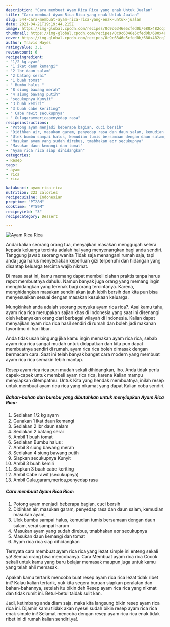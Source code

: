 ```yaml
---
description: "Cara membuat Ayam Rica Rica yang enak Untuk Jualan"
title: "Cara membuat Ayam Rica Rica yang enak Untuk Jualan"
slug: 544-cara-membuat-ayam-rica-rica-yang-enak-untuk-jualan
date: 2021-04-21T19:19:44.215Z
image: https://img-global.cpcdn.com/recipes/0c9c6346e5cfed0b/680x482cq70/ayam-rica-rica-foto-resep-utama.jpg
thumbnail: https://img-global.cpcdn.com/recipes/0c9c6346e5cfed0b/680x482cq70/ayam-rica-rica-foto-resep-utama.jpg
cover: https://img-global.cpcdn.com/recipes/0c9c6346e5cfed0b/680x482cq70/ayam-rica-rica-foto-resep-utama.jpg
author: Travis Hayes
ratingvalue: 3.1
reviewcount: 6
recipeingredient:
- "1/2 kg ayam"
- "1 ikat daun kemangi"
- "2 lbr daun salam"
- "2 batang serai"
- "1 buah tomat"
- " Bumbu halus "
- "8 siung bawang merah"
- "4 siung bawang putih"
- "secukupnya Kunyit"
- "3 buah kemiri"
- "3 buah cabe keriting"
- " Cabe rawit secukupnya"
- " Gulagarammericapenyedap rasa"
recipeinstructions:
- "Potong ayam menjadi beberapa bagian, cuci bersih"
- "Didihkan air, masukan garam, penyedap rasa dan daun salam, kemudian masukan ayam,"
- "Ulek bumbu sampai halus, kemudian tumis bersamaan dengan daun salam, serai sampai harum"
- "Masukan ayam yang sudah direbus, tmabhakan aor secukupnya"
- "Masukan daun kemangi dan tomat"
- "Ayam rica rica siap dihidangkan"
categories:
- Resep
tags:
- ayam
- rica
- rica

katakunci: ayam rica rica 
nutrition: 223 calories
recipecuisine: Indonesian
preptime: "PT28M"
cooktime: "PT59M"
recipeyield: "3"
recipecategory: Dessert

---
```



![Ayam Rica Rica](https://img-global.cpcdn.com/recipes/0c9c6346e5cfed0b/680x482cq70/ayam-rica-rica-foto-resep-utama.jpg)

Andai kalian seorang orang tua, menyajikan masakan menggugah selera kepada keluarga tercinta adalah hal yang menyenangkan bagi anda sendiri. Tanggung jawab seorang  wanita Tidak saja menangani rumah saja, tapi anda juga harus menyediakan keperluan gizi terpenuhi dan hidangan yang disantap keluarga tercinta wajib nikmat.

Di masa  saat ini, kamu memang dapat membeli olahan praktis tanpa harus repot membuatnya dahulu. Namun banyak juga orang yang memang ingin menghidangkan yang terenak bagi orang tercintanya. Karena, menghidangkan masakan sendiri akan jauh lebih bersih dan kita pun bisa menyesuaikan sesuai dengan masakan kesukaan keluarga. 



Mungkinkah anda adalah seorang penyuka ayam rica rica?. Asal kamu tahu, ayam rica rica merupakan sajian khas di Indonesia yang saat ini disenangi oleh kebanyakan orang dari berbagai wilayah di Indonesia. Kalian dapat menyajikan ayam rica rica hasil sendiri di rumah dan boleh jadi makanan favoritmu di hari libur.

Anda tidak usah bingung jika kamu ingin memakan ayam rica rica, sebab ayam rica rica sangat mudah untuk didapatkan dan kita pun dapat membuatnya sendiri di rumah. ayam rica rica boleh dimasak dengan bermacam cara. Saat ini telah banyak banget cara modern yang membuat ayam rica rica semakin lebih mantap.

Resep ayam rica rica pun mudah sekali dihidangkan, lho. Anda tidak perlu capek-capek untuk membeli ayam rica rica, karena Kalian mampu menyiapkan ditempatmu. Untuk Kita yang hendak membuatnya, inilah resep untuk membuat ayam rica rica yang nikamat yang dapat Kalian coba sendiri.

<!--inarticleads1-->

##### Bahan-bahan dan bumbu yang dibutuhkan untuk menyiapkan Ayam Rica Rica:

1. Sediakan 1/2 kg ayam
1. Gunakan 1 ikat daun kemangi
1. Sediakan 2 lbr daun salam
1. Sediakan 2 batang serai
1. Ambil 1 buah tomat
1. Sediakan  Bumbu halus :
1. Ambil 8 siung bawang merah
1. Sediakan 4 siung bawang putih
1. Siapkan secukupnya Kunyit
1. Ambil 3 buah kemiri
1. Siapkan 3 buah cabe keriting
1. Ambil  Cabe rawit (secukupnya)
1. Ambil  Gula,garam,merica,penyedap rasa




<!--inarticleads2-->

##### Cara membuat Ayam Rica Rica:

1. Potong ayam menjadi beberapa bagian, cuci bersih
1. Didihkan air, masukan garam, penyedap rasa dan daun salam, kemudian masukan ayam,
1. Ulek bumbu sampai halus, kemudian tumis bersamaan dengan daun salam, serai sampai harum
1. Masukan ayam yang sudah direbus, tmabhakan aor secukupnya
1. Masukan daun kemangi dan tomat
1. Ayam rica rica siap dihidangkan




Ternyata cara membuat ayam rica rica yang lezat simple ini enteng sekali ya! Semua orang bisa mencobanya. Cara Membuat ayam rica rica Cocok sekali untuk kamu yang baru belajar memasak maupun juga untuk kamu yang telah ahli memasak.

Apakah kamu tertarik mencoba buat resep ayam rica rica lezat tidak ribet ini? Kalau kalian tertarik, yuk kita segera buruan siapkan peralatan dan bahan-bahannya, setelah itu bikin deh Resep ayam rica rica yang nikmat dan tidak rumit ini. Betul-betul taidak sulit kan. 

Jadi, ketimbang anda diam saja, maka kita langsung bikin resep ayam rica rica ini. Dijamin kamu tiidak akan nyesel sudah bikin resep ayam rica rica enak simple ini! Selamat mencoba dengan resep ayam rica rica enak tidak ribet ini di rumah kalian sendiri,ya!.

